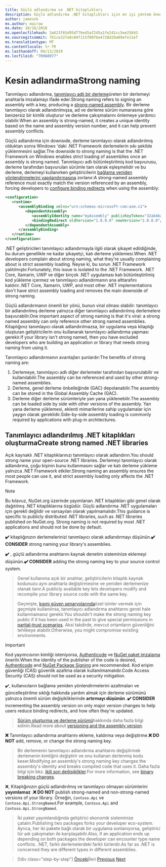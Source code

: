 ```yaml
---
title: Güçlü adlandırma ve .NET kitaplıkları
description: Güçlü adlandırma .NET kitaplıkları için en iyi yöntem önerileri.
author: jamesnk
ms.author: mairaw
ms.date: 10/16/2018
ms.openlocfilehash: 3a623f65d95d776e45af245a1fe241cc5ee25b93
ms.sourcegitcommit: 7b1ce327e8c84f115f007be4728d29a89efe11ef
ms.translationtype: MT
ms.contentlocale: tr-TR
ms.lasthandoff: 09/13/2019
ms.locfileid: "70968977"
---
```

# <a name="strong-naming"></a><span data-ttu-id="0a7b1-103">Kesin adlandırma</span><span class="sxs-lookup"><span data-stu-id="0a7b1-103">Strong naming</span></span>

<span data-ttu-id="0a7b1-104">Tanımlayıcı adlandırma, [tanımlayıcı adlı bir derleme](../assembly/strong-named.md)üreten bir derlemeyi anahtarla imzalamayı ifade eder.</span><span class="sxs-lookup"><span data-stu-id="0a7b1-104">Strong naming refers to signing an assembly with a key, producing a [strong-named assembly](../assembly/strong-named.md).</span></span> <span data-ttu-id="0a7b1-105">Bir derleme tanımlayıcı olarak adlandırılmışsa, ad ve derleme sürüm numarasına göre benzersiz bir kimlik oluşturur ve derleme çakışmalarını önlemeye yardımcı olabilir.</span><span class="sxs-lookup"><span data-stu-id="0a7b1-105">When an assembly is strong-named, it creates a unique identity based on the name and assembly version number, and it can help prevent assembly conflicts.</span></span>

<span data-ttu-id="0a7b1-106">Güçlü adlandırma için downsıde, derleme tanımlayıcı olarak adlandırılmış olduktan sonra Windows 'daki .NET Framework derlemelerin sıkı şekilde yüklenmesini sağlar.</span><span class="sxs-lookup"><span data-stu-id="0a7b1-106">The downside to strong naming is that the .NET Framework on Windows enables strict loading of assemblies once an assembly is strong named.</span></span> <span data-ttu-id="0a7b1-107">Tanımlayıcı adlı bütünleştirilmiş kod başvurusu, derleme tarafından başvurulan sürümle tam olarak eşleşmelidir ve bu derleme, derlemeyi kullanırken geliştiricilerin [bağlama yeniden yönlendirmelerini yapılandırmasına](../../framework/configure-apps/redirect-assembly-versions.md) zorlanır:</span><span class="sxs-lookup"><span data-stu-id="0a7b1-107">A strong-named assembly reference must exactly match the version referenced by an assembly, forcing developers to [configure binding redirects](../../framework/configure-apps/redirect-assembly-versions.md) when using the assembly:</span></span>

```xml
<configuration>
   <runtime>
      <assemblyBinding xmlns="urn:schemas-microsoft-com:asm.v1">
         <dependentAssembly>
            <assemblyIdentity name="myAssembly" publicKeyToken="32ab4ba45e0a69a1" culture="neutral" />
            <bindingRedirect oldVersion="1.0.0.0" newVersion="2.0.0.0"/>
         </dependentAssembly>
      </assemblyBinding>
   </runtime>
</configuration>
```

<span data-ttu-id="0a7b1-108">.NET geliştiricileri tanımlayıcı adlandırmayla ilgili olarak şikayet edildiğinde, bu durum genellikle ne kadar şikayetçi, katı derleme yüklemesi.</span><span class="sxs-lookup"><span data-stu-id="0a7b1-108">When .NET developers complain about strong naming, what they're usually complaining about is strict assembly loading.</span></span> <span data-ttu-id="0a7b1-109">Neyse ki, bu sorun .NET Framework yalıtılmıştır.</span><span class="sxs-lookup"><span data-stu-id="0a7b1-109">Fortunately, this issue is isolated to the .NET Framework.</span></span> <span data-ttu-id="0a7b1-110">.NET Core, Xamarin, UWP ve diğer birçok .NET uygulaması katı bütünleştirilmiş kod yükleme içermez ve tanımlayıcı adlandırmanın ana alttarafını kaldırır.</span><span class="sxs-lookup"><span data-stu-id="0a7b1-110">.NET Core, Xamarin, UWP, and most other .NET implementations don't have strict assembly loading and removes the main downside of strong naming.</span></span>

<span data-ttu-id="0a7b1-111">Güçlü adlandırmanın önemli bir yönü, bunun viral olması olabilir: tanımlayıcı bir adlandırılmış derleme yalnızca diğer tanımlayıcı adlandırılmış derlemelere başvurabilir.</span><span class="sxs-lookup"><span data-stu-id="0a7b1-111">One important aspect of strong naming is that it's viral: a strong named assembly can only reference other strong named assemblies.</span></span> <span data-ttu-id="0a7b1-112">Kitaplığınız tanımlayıcı olarak adlandırılmazsa, bir uygulama veya kitaplığı oluşturan geliştiricilerin onu kullanarak tanımlayıcı adlandırma yapması gerekir.</span><span class="sxs-lookup"><span data-stu-id="0a7b1-112">If your library isn't strong named, then you have excluded developers who are building an application or library that needs strong naming from using it.</span></span>

<span data-ttu-id="0a7b1-113">Tanımlayıcı adlandırmanın avantajları şunlardır:</span><span class="sxs-lookup"><span data-stu-id="0a7b1-113">The benefits of strong naming are:</span></span>

1. <span data-ttu-id="0a7b1-114">Derlemeye, tanımlayıcı adlı diğer derlemeler tarafından başvurulabilir ve kullanılabilir.</span><span class="sxs-lookup"><span data-stu-id="0a7b1-114">The assembly can be referenced and used by other strong-named assemblies.</span></span>
2. <span data-ttu-id="0a7b1-115">Derleme, genel derleme önbelleğinde (GAC) depolanabilir.</span><span class="sxs-lookup"><span data-stu-id="0a7b1-115">The assembly can be stored in the Global Assembly Cache (GAC).</span></span>
3. <span data-ttu-id="0a7b1-116">Derleme diğer derleme sürümleriyle yan yana yüklenebilir.</span><span class="sxs-lookup"><span data-stu-id="0a7b1-116">The assembly can be loaded side by side with other versions of the assembly.</span></span> <span data-ttu-id="0a7b1-117">Yan yana derleme yüklemesi, eklenti mimarilerine sahip uygulamalar için yaygın olarak gereklidir.</span><span class="sxs-lookup"><span data-stu-id="0a7b1-117">Side-by-side assembly loading is commonly required by applications with plug-in architectures.</span></span>

## <a name="create-strong-named-net-libraries"></a><span data-ttu-id="0a7b1-118">Tanımlayıcı adlandırılmış .NET kitaplıkları oluşturma</span><span class="sxs-lookup"><span data-stu-id="0a7b1-118">Create strong named .NET libraries</span></span>

<span data-ttu-id="0a7b1-119">Açık kaynaklı .NET kitaplıklarınızı tanımlayıcı olarak adlandırın.</span><span class="sxs-lookup"><span data-stu-id="0a7b1-119">You should strong name your open-source .NET libraries.</span></span> <span data-ttu-id="0a7b1-120">Derlemeyi tanımlayıcı olarak adlandırma, çoğu kişinin bunu kullanmasını sağlar ve katı derleme yükleme yalnızca .NET Framework etkiler.</span><span class="sxs-lookup"><span data-stu-id="0a7b1-120">Strong naming an assembly ensures the most people can use it, and strict assembly loading only affects the .NET Framework.</span></span>

> [!NOTE]
> <span data-ttu-id="0a7b1-121">Bu kılavuz, NuGet.org üzerinde yayımlanan .NET kitaplıkları gibi genel olarak dağıtılmış .NET kitaplıklarına özgüdür. Güçlü adlandırma .NET uygulamaları için gerekli değildir ve varsayılan olarak yapılmamalıdır.</span><span class="sxs-lookup"><span data-stu-id="0a7b1-121">This guidance is specific to publicly distributed .NET libraries, such as .NET libraries published on NuGet.org. Strong naming is not required by most .NET applications and should not be done by default.</span></span>

<span data-ttu-id="0a7b1-122">**✔️** kitaplığınızın derlemelerinizi tanımlayıcı olarak adlandırmayı düşünün.</span><span class="sxs-lookup"><span data-stu-id="0a7b1-122">**✔️ CONSIDER** strong naming your library's assemblies.</span></span>

<span data-ttu-id="0a7b1-123">**✔️** , güçlü adlandırma anahtarını kaynak denetim sisteminize eklemeyi düşünün.</span><span class="sxs-lookup"><span data-stu-id="0a7b1-123">**✔️ CONSIDER** adding the strong naming key to your source control system.</span></span>

> <span data-ttu-id="0a7b1-124">Genel kullanıma açık bir anahtar, geliştiricilerin kitaplık kaynak kodunuzu aynı anahtarla değiştirmesine ve yeniden derlemenize olanak tanır.</span><span class="sxs-lookup"><span data-stu-id="0a7b1-124">A publicly available key lets developers modify and recompile your library source code with the same key.</span></span>
> 
> <span data-ttu-id="0a7b1-125">Geçmişte, [kısmi güven senaryolarında](/dotnet/framework/misc/using-libraries-from-partially-trusted-code)özel izinler vermek için geçmişte kullanılırsa, tanımlayıcı adlandırma anahtarını genel hale kullanmamanız gerekir.</span><span class="sxs-lookup"><span data-stu-id="0a7b1-125">You shouldn't make the strong naming key public if it has been used in the past to give special permissions in [partial-trust scenarios](/dotnet/framework/misc/using-libraries-from-partially-trusted-code).</span></span> <span data-ttu-id="0a7b1-126">Aksi takdirde, mevcut ortamların güvenliğini tehlikeye atabilir.</span><span class="sxs-lookup"><span data-stu-id="0a7b1-126">Otherwise, you might compromise existing environments.</span></span>

> [!IMPORTANT]
> <span data-ttu-id="0a7b1-127">Kod yayımcısının kimliği isteniyorsa, [Authenticode](/windows-hardware/drivers/install/authenticode) ve [NuGet paket imzalama](/nuget/create-packages/sign-a-package) önerilir.</span><span class="sxs-lookup"><span data-stu-id="0a7b1-127">When the identity of the publisher of the code is desired, [Authenticode](/windows-hardware/drivers/install/authenticode) and [NuGet Package Signing](/nuget/create-packages/sign-a-package) are recommended.</span></span> <span data-ttu-id="0a7b1-128">Kod erişim güvenliği (CAS) güvenlik azaltma olarak kullanılmamalıdır.</span><span class="sxs-lookup"><span data-stu-id="0a7b1-128">Code Access Security (CAS) should not be used as a security mitigation.</span></span>

<span data-ttu-id="0a7b1-129">✔️, kullanıcıların bağlama yeniden yönlendirmelerini azaltmaları ve güncelleştirilme sıklığı hakkında yardım almak için derleme sürümünü yalnızca önemli sürüm değişikliklerinde **artırmayı düşünün** .</span><span class="sxs-lookup"><span data-stu-id="0a7b1-129">**✔️ CONSIDER** incrementing the assembly version on only major version changes to help users reduce binding redirects, and how often they're updated.</span></span>

> <span data-ttu-id="0a7b1-130">[Sürüm oluşturma ve derleme sürümü](./versioning.md#assembly-version)hakkında daha fazla bilgi edinin.</span><span class="sxs-lookup"><span data-stu-id="0a7b1-130">Read more about [versioning and the assembly version](./versioning.md#assembly-version).</span></span>

<span data-ttu-id="0a7b1-131">**❌** Tanımlayıcı adlandırma anahtarını ekleme, kaldırma veya değiştirme.</span><span class="sxs-lookup"><span data-stu-id="0a7b1-131">**❌ DO NOT** add, remove, or change the strong naming key.</span></span>

> <span data-ttu-id="0a7b1-132">Bir derlemenin tanımlayıcı adlandırma anahtarını değiştirmek derlemenin kimliğini değiştirir ve onu kullanan derlenmiş kodu keser.</span><span class="sxs-lookup"><span data-stu-id="0a7b1-132">Modifying an assembly's strong naming key changes the assembly's identity and breaks compiled code that uses it.</span></span> <span data-ttu-id="0a7b1-133">Daha fazla bilgi için bkz. [ikili son değişiklikler](./breaking-changes.md#binary-breaking-change).</span><span class="sxs-lookup"><span data-stu-id="0a7b1-133">For more information, see [binary breaking changes](./breaking-changes.md#binary-breaking-change).</span></span>

<span data-ttu-id="0a7b1-134">❌, Kitaplığınızın güçlü adlandırılmış ve tanımlayıcı olmayan sürümlerini **yayımlamaz** .</span><span class="sxs-lookup"><span data-stu-id="0a7b1-134">**❌ DO NOT** publish strong-named and non-strong-named versions of your library.</span></span> <span data-ttu-id="0a7b1-135">Örneğin, `Contoso.Api` ve `Contoso.Api.StrongNamed`.</span><span class="sxs-lookup"><span data-stu-id="0a7b1-135">For example, `Contoso.Api` and `Contoso.Api.StrongNamed`.</span></span>

> <span data-ttu-id="0a7b1-136">İki paket yayımlandığında geliştirici ekonomik sisteminize çatalın.</span><span class="sxs-lookup"><span data-stu-id="0a7b1-136">Publishing two packages forks your developer eco-system.</span></span> <span data-ttu-id="0a7b1-137">Ayrıca, her iki pakete bağlı olarak bir uygulama sonlanıyorsa, geliştirici tür adı çakışmaları ile karşılaşabilir.</span><span class="sxs-lookup"><span data-stu-id="0a7b1-137">Also, if an application ends up depending on both packages the developer can encounter type name conflicts.</span></span> <span data-ttu-id="0a7b1-138">.NET, farklı derlemelerdeki farklı türlerdir.</span><span class="sxs-lookup"><span data-stu-id="0a7b1-138">As far as .NET is concerned they are different types in different assemblies.</span></span>

>[!div class="step-by-step"]
><span data-ttu-id="0a7b1-139">[Önceki](cross-platform-targeting.md)İleri
>[](nuget.md)</span><span class="sxs-lookup"><span data-stu-id="0a7b1-139">[Previous](cross-platform-targeting.md)
[Next](nuget.md)</span></span>
